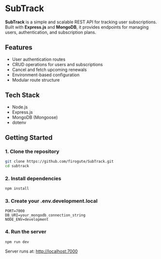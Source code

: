 # SubTrack

**SubTrack** is a simple and scalable REST API for tracking user subscriptions. Built with **Express.js** and **MongoDB**, it provides endpoints for managing users, authentication, and subscription plans.

## Features

- User authentication routes
- CRUD operations for users and subscriptions
- Cancel and fetch upcoming renewals
- Environment-based configuration
- Modular route structure


## Tech Stack

- Node.js
- Express.js
- MongoDB (Mongoose)
- dotenv


## Getting Started

### 1. Clone the repository

```bash
git clone https://github.com/firogute/SubTrack.git
cd subtrack
```

### 2. Install dependencies

```bash
npm install
```

### 3. Create your .env.development.local

```env
PORT=7000
DB_URI=your_mongodb_connection_string
NODE_ENV=development
```

### 4. Run the server

```bash
npm run dev
```

Server runs at: [http://localhost:7000](http://localhost:7000)

